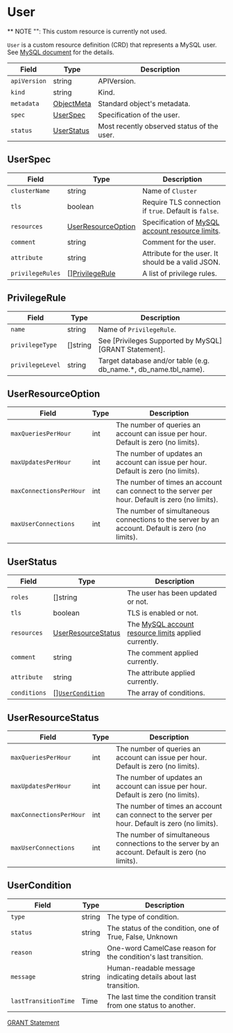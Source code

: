 User
====

** NOTE "": This custom resource is currently not used.

`User` is a custom resource definition (CRD) that represents a MySQL user.
See [MySQL document](https://dev.mysql.com/doc/refman/8.0/en/create-user.html) for the details.

| Field        | Type                                | Description                                |
| ------------ | ----------------------------------- | ------------------------------------------ |
| `apiVersion` | string                              | APIVersion.                                |
| `kind`       | string                              | Kind.                                      |
| `metadata`   | [ObjectMeta]                        | Standard object's metadata.                |
| `spec`       | [UserSpec](#UserSpec)     | Specification of the user.                 |
| `status`     | [UserStatus](#UserStatus) | Most recently observed status of the user. |

UserSpec
--------

| Field            | Type                                      | Description                                           |
| ---------------- | ----------------------------------------- | ----------------------------------------------------- |
| `clusterName`    | string                                    | Name of `Cluster`                                |
| `tls`            | boolean                                   | Require TLS connection if `true`. Default is `false`. |
| `resources`      | [UserResourceOption](#UserResourceOption) | Specification of [MySQL account resource limits].     |
| `comment`        | string                                    | Comment for the user.                                 |
| `attribute`      | string                                    | Attribute for the user. It should be a valid JSON.    |
| `privilegeRules` | \[\][PrivilegeRule](#PrivilegeRule)       | A list of privilege rules.                            |

PrivilegeRule
-------------

|      Field       |   Type   |                           Description                            |
| ---------------- | -------- | ---------------------------------------------------------------- |
| `name`           | string   | Name of `PrivilegeRule`.                                         |
| `privilegeType`  | []string | See [Privileges Supported by MySQL][GRANT Statement].            |
| `privilegeLevel` | string   | Target database and/or table (e.g. db_name.*, db_name.tbl_name). |

UserResourceOption
------------------

|          Field          | Type |                                           Description                                            |
| ----------------------- | ---- | ------------------------------------------------------------------------------------------------ |
| `maxQueriesPerHour`     | int  | The number of queries an account can issue per hour. Default is zero (no limits).                |
| `maxUpdatesPerHour`     | int  | The number of updates an account can issue per hour. Default is zero (no limits).                |
| `maxConnectionsPerHour` | int  | The number of times an account can connect to the server per hour. Default is zero (no limits).  |
| `maxUserConnections`    | int  | The number of simultaneous connections to the server by an account. Default is zero (no limits). |

UserStatus
----------

|    Field     |                   Type                    |                      Description                       |
| ------------ | ----------------------------------------- | ------------------------------------------------------ |
| `roles`      | []string                                  | The user has been updated or not.                      |
| `tls`        | boolean                                   | TLS is enabled or not.                                 |
| `resources`  | [UserResourceStatus](#UserResourceStatus) | The [MySQL account resource limits] applied currently. |
| `comment`    | string                                    | The comment applied currently.                         |
| `attribute`  | string                                    | The attribute applied currently.                       |
| `conditions` | [][`UserCondition`](#UserCondition)       | The array of conditions.                               |

UserResourceStatus
------------------

|          Field          | Type |                                           Description                                            |
| ----------------------- | ---- | ------------------------------------------------------------------------------------------------ |
| `maxQueriesPerHour`     | int  | The number of queries an account can issue per hour. Default is zero (no limits).                |
| `maxUpdatesPerHour`     | int  | The number of updates an account can issue per hour. Default is zero (no limits).                |
| `maxConnectionsPerHour` | int  | The number of times an account can connect to the server per hour. Default is zero (no limits).  |
| `maxUserConnections`    | int  | The number of simultaneous connections to the server by an account. Default is zero (no limits). |

UserCondition
-------------

|        Field         |  Type  |                           Description                            |
| -------------------- | ------ | ---------------------------------------------------------------- |
| `type`               | string | The type of condition.                                           |
| `status`             | string | The status of the condition, one of True, False, Unknown         |
| `reason`             | string | One-word CamelCase reason for the condition's last transition.   |
| `message`            | string | Human-readable message indicating details about last transition. |
| `lastTransitionTime` | Time   | The last time the condition transit from one status to another.  |

[ObjectMeta]: https://kubernetes.io/docs/reference/generated/kubernetes-api/v1.17/#objectmeta-v1-meta
[MySQL account resource limits]: https://dev.mysql.com/doc/refman/8.0/en/user-resources.html
[GRANT Statement](https://dev.mysql.com/doc/refman/8.0/en/grant.html)
